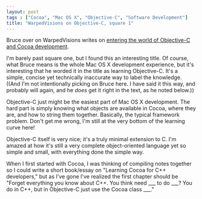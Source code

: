 ```yaml
---
layout: post
tags : ["Cocoa", "Mac OS X", "Objective-C", "Software Development"]
title: "WarpedVisions on Objective-C, square 1"
---
```

Bruce over on WarpedVisions writes on <a href="http://warpedvisions.org/2008/08/24/objective-c-square-1/"> entering the world of Objective-C and Cocoa development</a>.

<!--more-->

I'm barely past square one, but I found this an interesting title. Of course, what Bruce means is the whole Mac OS X development experience, but it's interesting that he worded it in the title as learning Objective-C. It's a simple, concise yet technically inaccurate way to label the knowledge. ((And I'm not intentionally picking on Bruce here. I have said it this way, and probably will again, and he <em>does</em> get it right in the text, as he noted below.))

Objective-C just might be the easiest part of Mac OS X development. The hard part is simply knowing what objects are available in Cocoa, where they are, and how to string them together. Basically, the typical framework problem. Don't get me wrong, I'm still at the very bottom of the learning curve here!

Objective-C itself is very nice; it's a truly minimal extension to C. I'm amazed at how it's still a very complete object-oriented language yet so simple and small, with everything done the simple way.

When I first started with Cocoa, I was thinking of compiling notes together so I could write a short book/essay on "Learning Cocoa for C++ developers," but as I've gone I've realized the first chapter should be "Forget everything you know about C++. You think need ___ to do ___? You do in C++, but in Objective-C just use the Cocoa class ___."